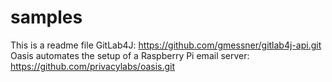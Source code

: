 # samples
This is a readme file
GitLab4J:
https://github.com/gmessner/gitlab4j-api.git
Oasis automates the setup of a Raspberry Pi email server:
https://github.com/privacylabs/oasis.git
